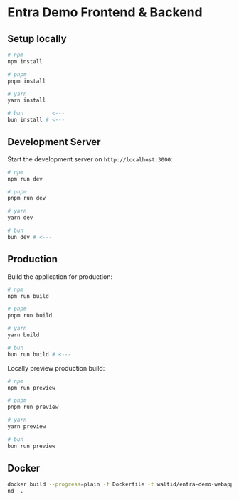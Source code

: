 # Entra Demo Frontend & Backend

## Setup locally

```bash
# npm
npm install

# pnpm
pnpm install

# yarn
yarn install

# bun         <---
bun install # <---
```

## Development Server

Start the development server on `http://localhost:3000`:

```bash
# npm
npm run dev

# pnpm
pnpm run dev

# yarn
yarn dev

# bun
bun dev # <---
```

## Production

Build the application for production:

```bash
# npm
npm run build

# pnpm
pnpm run build

# yarn
yarn build

# bun
bun run build # <---
```

Locally preview production build:

```bash
# npm
npm run preview

# pnpm
pnpm run preview

# yarn
yarn preview

# bun
bun run preview
```

## Docker
```bash
docker build --progress=plain -f Dockerfile -t waltid/entra-demo-webapp-fronte
nd  .
```
